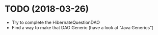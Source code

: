 # TODO (2018-03-26)
* Try to complete the HibernateQuestionDAO
* Find a way to make that DAO Generic (have a look at "Java Generics")
